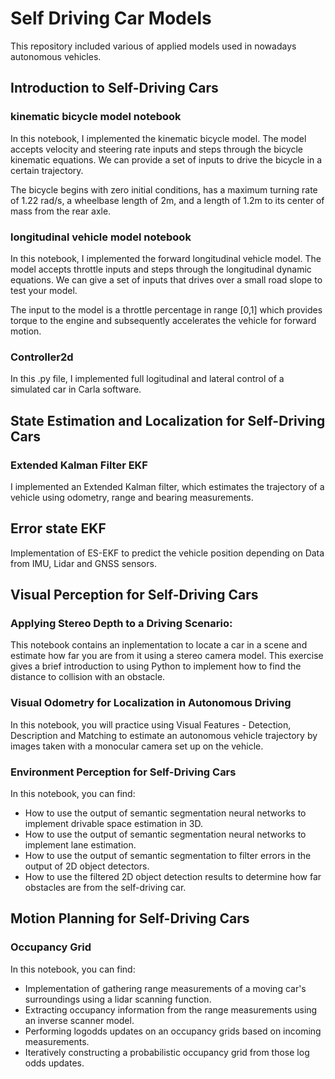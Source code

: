 # Self Driving Car Models

This repository included various of applied models used in nowadays autonomous vehicles.

## Introduction to Self-Driving Cars

### kinematic bicycle model notebook
In this notebook, I implemented the kinematic bicycle model. The model accepts velocity and steering rate inputs and steps through the bicycle kinematic equations. We can provide a set of inputs to drive the bicycle in a certain trajectory.

The bicycle begins with zero initial conditions, has a maximum turning rate of 1.22 rad/s, a wheelbase length of 2m, and a length of 1.2m to its center of mass from the rear axle.

### longitudinal vehicle model notebook
In this notebook, I implemented the forward longitudinal vehicle model. The model accepts throttle inputs and steps through the longitudinal dynamic equations. We can give a set of inputs that drives over a small road slope to test your model.

The input to the model is a throttle percentage in range [0,1] which provides torque to the engine and subsequently accelerates the vehicle for forward motion.

### Controller2d
In this .py file, I implemented full logitudinal and lateral control of a simulated car in Carla software.

## State Estimation and Localization for Self-Driving Cars

### Extended Kalman Filter EKF
I implemented an Extended Kalman filter, which estimates the trajectory of a vehicle using odometry, range and bearing measurements.

## Error state EKF
Implementation of ES-EKF to predict the vehicle position depending on Data from IMU, Lidar and GNSS sensors.

## Visual Perception for Self-Driving Cars 

### Applying Stereo Depth to a Driving Scenario:
This notebook contains an inplementation to locate a car in a scene and estimate how far you are from it using a stereo camera model. This exercise gives a brief introduction to using Python to implement how to find the distance to collision with an obstacle.

### Visual Odometry for Localization in Autonomous Driving
In this notebook, you will practice using Visual Features - Detection, Description and Matching to estimate an autonomous vehicle trajectory by images taken with a monocular camera set up on the vehicle.

### Environment Perception for Self-Driving Cars
In this notebook, you can find:

* How to use the output of semantic segmentation neural networks to implement drivable space estimation in 3D.
* How to use the output of semantic segmentation neural networks to implement lane estimation.
* How to use the output of semantic segmentation to filter errors in the output of 2D object detectors.
* How to use the filtered 2D object detection results to determine how far obstacles are from the self-driving car.

## Motion Planning for Self-Driving Cars 

### Occupancy Grid
In this notebook, you can find:

* Implementation of gathering range measurements of a moving car's surroundings using a lidar scanning function.
* Extracting occupancy information from the range measurements using an inverse scanner model.
* Performing logodds updates on an occupancy grids based on incoming measurements.
* Iteratively constructing a probabilistic occupancy grid from those log odds updates.
